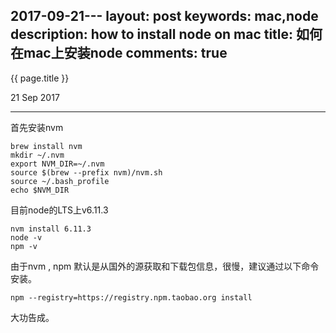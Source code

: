2017-09-21---
layout: post
keywords: mac,node
description: how to install node on mac
title: 如何在mac上安装node
comments: true
---

{{ page.title }}
<p class="meta">21 Sep 2017</p>
<hr>

首先安装nvm

```
brew install nvm
mkdir ~/.nvm
export NVM_DIR=~/.nvm
source $(brew --prefix nvm)/nvm.sh
source ~/.bash_profile
echo $NVM_DIR
```

目前node的LTS上v6.11.3
```
nvm install 6.11.3
node -v
npm -v
```

由于nvm , npm 默认是从国外的源获取和下载包信息，很慢，建议通过以下命令安装。
```
npm --registry=https://registry.npm.taobao.org install
```

大功告成。